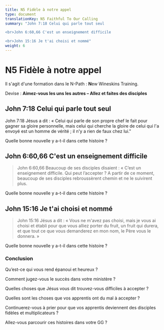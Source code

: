 ```yaml
---
title: N5 Fidèle à notre appel
type: document
translationKey: N5 Faithful To Our Calling
summary: "John 7:18 Celui qui parle tout seul

<br>John 6:60,66 C'est un enseignement difficile

<br>John 15:16 Je t'ai choisi et nommé"
weight: 6
---
```

# N5 Fidèle à notre appel

Il s'agit d'une formation dans le N-Path : **N**ew Wineskins Training.

Devise : **Aimez-vous les uns les autres – Allez et faites des disciples**

## John 7:18 Celui qui parle tout seul

John 7:18 Jésus a dit : « Celui qui parle de son propre chef le fait pour gagner sa gloire personnelle, mais celui qui cherche la gloire de celui qui l'a envoyé est un homme de vérité ; il n'y a rien de faux chez lui."

Quelle bonne nouvelle y a-t-il dans cette histoire ?

## John 6:60,66 C'est un enseignement difficile

>   John 6:60,66 Beaucoup de ses disciples disaient : « C’est un enseignement difficile. Qui peut l’accepter ? A partir de ce moment, beaucoup de ses disciples rebroussèrent chemin et ne le suivirent plus.

Quelle bonne nouvelle y a-t-il dans cette histoire ?

## John 15:16 Je t'ai choisi et nommé

>   John 15:16 Jésus a dit : « Vous ne m'avez pas choisi, mais je vous ai choisi et établi pour que vous alliez porter du fruit, un fruit qui durera, et que tout ce que vous demanderez en mon nom, le Père vous le donnera. »

Quelle bonne nouvelle y a-t-il dans cette histoire ?

### Conclusion

Qu’est-ce qui vous rend épanoui et heureux ?

Comment jugez-vous le succès dans votre ministère ?

Quelles choses que Jésus vous dit trouvez-vous difficiles à accepter ?

Quelles sont les choses que vos apprentis ont du mal à accepter ?

Continuerez-vous à prier pour que vos apprentis deviennent des disciples fidèles et multiplicateurs ?

Allez-vous parcourir ces histoires dans votre GG ?

